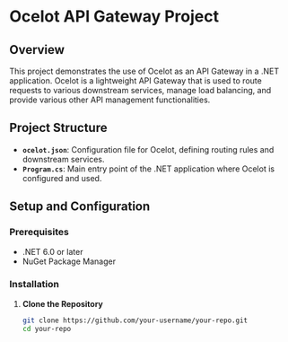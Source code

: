 # Ocelot API Gateway Project

## Overview

This project demonstrates the use of Ocelot as an API Gateway in a .NET application. Ocelot is a lightweight API Gateway that is used to route requests to various downstream services, manage load balancing, and provide various other API management functionalities.

## Project Structure

- **`ocelot.json`**: Configuration file for Ocelot, defining routing rules and downstream services.
- **`Program.cs`**: Main entry point of the .NET application where Ocelot is configured and used.

## Setup and Configuration

### Prerequisites

- .NET 6.0 or later
- NuGet Package Manager

### Installation

1. **Clone the Repository**

   ```bash
   git clone https://github.com/your-username/your-repo.git
   cd your-repo
